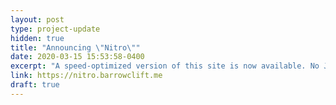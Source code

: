 ```yaml
---
layout: post
type: project-update
hidden: true
title: "Announcing \"Nitro\""
date: 2020-03-15 15:53:58-0400
excerpt: "A speed-optimized version of this site is now available. No Javascript, no floating menus, no B.S."
link: https://nitro.barrowclift.me
draft: true
---
```

